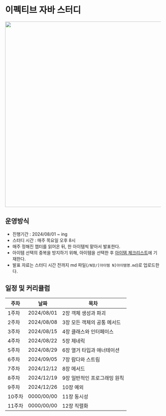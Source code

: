 # 이펙티브 자바 스터디
<div align="center">
  <img src="https://github.com/user-attachments/assets/8316da8d-3267-4d6a-9f2f-29a6f131994d" width="600">
</div>

## 운영방식
- 진행기간 : 2024/08/01 ~ ing
- 스터디 시간 : 매주 목요일 오후 8시
- 매주 정해진 챕터를 읽어온 뒤, 한 아이템씩 맡아서 발표한다.
- 아이템 선택의 중복을 방지하기 위해, 아이템을 선택한 후 [아이템 체크리스트](https://github.com/Book-Quest/effective-java-study/issues/1)에 기재한다.
- 발표 자료는 스터디 시간 전까지 md 파일(`/N장/[아이템 N]아이템명.md`)로 업로드한다.

## 일정 및 커리큘럼
|주차| 날짜 | 목차 |
|---|-----|-----|
|1주차| 2024/08/01|2장 객체 생성과 파괴|
|2주차| 2024/08/08|3장 모든 객체의 공통 메서드 |
|3주차| 2024/08/15|4장 클래스와 인터페이스|
|4주차| 2024/08/22|5장 제네릭|
|5주차| 2024/08/29|6장 열거 타입과 애너테이션|
|6주차| 2024/09/05|7장 람다와 스트림|
|7주차| 2024/12/12|8장 메서드|
|8주차| 2024/12/19|9장 일반적인 프로그래밍 원칙|
|9주차| 2024/12/26|10장 예외|
|10주차| 0000/00/00|11장 동시성|
|11주차| 0000/00/00|12장 직렬화|
